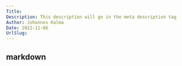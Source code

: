 ```yaml
---
Title: 
Description: This description will go in the meta description tag
Author: Johannes Kalma
Date: 2022-11-06
UrlSlug: 
---
```

## markdown
